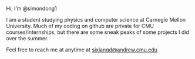 Hi, I’m @simondong1

I am a student studying physics and computer science at Carnegie Mellon University. 
Much of my coding on github are private for CMU courses/internships, but there are some sneak peaks of some projects I did over the summer.

Feel free to reach me at anytime at sixiangd@andrew.cmu.edu

